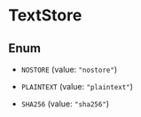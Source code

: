 
# TextStore

## Enum


* `NOSTORE` (value: `"nostore"`)

* `PLAINTEXT` (value: `"plaintext"`)

* `SHA256` (value: `"sha256"`)



